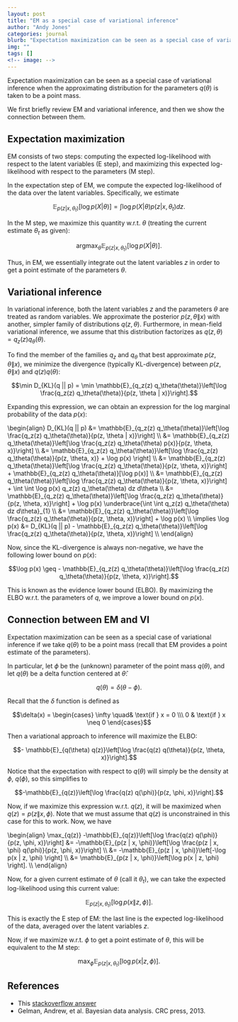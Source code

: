```yaml
---
layout: post
title: "EM as a special case of variational inference"
author: "Andy Jones"
categories: journal
blurb: "Expectation maximization can be seen as a special case of variational inference when the approximating distribution for the parameters $q(\theta)$ is taken to be a point mass."
img: ""
tags: []
<!-- image: -->
---
```



Expectation maximization can be seen as a special case of variational inference when the approximating distribution for the parameters $q(\theta)$ is taken to be a point mass.

We first briefly review EM and variational inference, and then we show the connection between them.

## Expectation maximization

EM consists of two steps: computing the expected log-likelihood with respect to the latent variables (E step), and maximizing this expected log-likelihood with respect to the parameters (M step).

In the expectation step of EM, we compute the expected log-likelihood of the data over the latent variables. Specifically, we estimate

$$\mathbb{E}_{p(z | x, \theta_t)}[\log p(X | \theta)] = \int \log p(X | \theta) p(z | x, \theta_t) dz.$$

In the M step, we maximize this quantity w.r.t. $\theta$ (treating the current estimate $\theta_t$ as given):

$$\text{arg} \max_{\theta} \mathbb{E}_{p(z | x, \theta_t)}[\log p(X | \theta)].$$

Thus, in EM, we essentially integrate out the latent variables $z$ in order to get a point estimate of the parameters $\theta$.

## Variational inference

In variational inference, both the latent variables $z$ and the parameters $\theta$ are treated as random variables. We approximate the posterior $p(z, \theta \| x)$ with another, simpler family of distributions $q(z, \theta)$. Furthermore, in mean-field variational inference, we assume that this distribution factorizes as $q(z, \theta) = q_z(z) q_\theta(\theta)$. 

To find the member of the families $q_z$ and $q_\theta$ that best approximate $p(z, \theta \| x)$, we minimize the divergence (typically KL-divergence) between $p(z, \theta \| x)$ and $q(z) q(\theta)$:

$$\min D_{KL}(q || p) = \min \mathbb{E}_{q_z(z) q_\theta(\theta)}\left[\log \frac{q_z(z) q_\theta(\theta)}{p(z, \theta | x)}\right].$$

Expanding this expression, we can obtain an expression for the log marginal probability of the data $p(x)$:

\begin{align} D_{KL}(q \|\| p) &= \mathbb{E}\_{q_z(z) q_\theta(\theta)}\left\[\log \frac{q_z(z) q_\theta(\theta)}{p(z, \theta \| x)}\right\] \\\ &= \mathbb{E}\_{q_z(z) q_\theta(\theta)}\left\[\log \frac{q_z(z) q_\theta(\theta) p(x)}{p(z, \theta, x)}\right\] \\\ &= \mathbb{E}\_{q_z(z) q_\theta(\theta)}\left\[\log \frac{q_z(z) q_\theta(\theta)}{p(z, \theta, x)} + \log p(x) \right\] \\\ &= \mathbb{E}\_{q_z(z) q_\theta(\theta)}\left\[\log \frac{q_z(z) q_\theta(\theta)}{p(z, \theta, x)}\right\] + \mathbb{E}\_{q_z(z) q_\theta(\theta)}[\log p(x)] \\\ &= \mathbb{E}\_{q_z(z) q_\theta(\theta)}\left\[\log \frac{q_z(z) q_\theta(\theta)}{p(z, \theta, x)}\right\] + \int \int \log p(x) q_z(z) q_\theta(\theta) dz d\theta \\\ &= \mathbb{E}\_{q_z(z) q_\theta(\theta)}\left\[\log \frac{q_z(z) q_\theta(\theta)}{p(z, \theta, x)}\right\] + \log p(x) \underbrace{\int \int q_z(z) q_\theta(\theta) dz d\theta}\_{1} \\\ &= \mathbb{E}\_{q_z(z) q_\theta(\theta)}\left\[\log \frac{q_z(z) q_\theta(\theta)}{p(z, \theta, x)}\right\] + \log p(x) \\\ \implies \log p(x) &= D_{KL}(q \|\| p) - \mathbb{E}\_{q_z(z) q_\theta(\theta)}\left\[\log \frac{q_z(z) q_\theta(\theta)}{p(z, \theta, x)}\right\] \\\ \end{align}

Now, since the KL-divergence is always non-negative, we have the following lower bound on $p(x)$:

$$\log p(x) \geq - \mathbb{E}_{q_z(z) q_\theta(\theta)}\left[\log \frac{q_z(z) q_\theta(\theta)}{p(z, \theta, x)}\right].$$

This is known as the evidence lower bound (ELBO). By maximizing the ELBO w.r.t. the parameters of $q$, we improve a lower bound on $p(x)$.

## Connection between EM and VI

Expectation maximization can be seen as a special case of variational inference if we take $q(\theta)$ to be a point mass (recall that EM provides a point estimate of the parameters).

In particular, let $\phi$ be the (unknown) parameter of the point mass $q(\theta)$, and let $q(\theta)$ be a delta function centered at $\hat{\theta}$:

$$q(\theta) = \delta(\theta - \phi).$$

Recall that the $\delta$ function is defined as 

$$\delta(x) = \begin{cases} \infty \quad& \text{if } x = 0 \\\ 0 & \text{if } x \neq 0 \end{cases}$$

Then a variational approach to inference will maximize the ELBO:

$$- \mathbb{E}_{q(\theta) q(z)}\left[\log \frac{q(z) q(\theta)}{p(z, \theta, x)}\right].$$

Notice that the expectation with respect to $q(\theta)$ will simply be the density at $\phi$, $q(\phi)$, so this simplifies to

$$-\mathbb{E}_{q(z)}\left[\log \frac{q(z) q(\phi)}{p(z, \phi, x)}\right].$$

Now, if we maximize this expression w.r.t. $q(z)$, it will be maximized when $q(z) = p(z \| x, \phi)$. Note that we must assume that $q(z)$ is unconstrained in this case for this to work. Now, we have

\begin{align} \max_{q(z)} -\mathbb{E}\_{q(z)}\left\[\log \frac{q(z) q(\phi)}{p(z, \phi, x)}\right\] &= -\mathbb{E}\_{p(z \| x, \phi)}\left\[\log \frac{p(z \| x, \phi) q(\phi)}{p(z, \phi, x)}\right\] \\\ &= -\mathbb{E}\_{p(z \| x, \phi)}\left\[-\log p(x \| z, \phi) \right\] \\\ &= \mathbb{E}\_{p(z \| x, \phi)}\left\[\log p(x \| z, \phi) \right\]. \\\ \end{align}

Now, for a given current estimate of $\theta$ (call it $\theta_t$), we can take the expected log-likelihood using this current value:

$$\mathbb{E}_{p(z | x, \theta_t)}\left[\log p(x \| z, \phi) \right].$$


This is exactly the E step of EM: the last line is the expected log-likelihood of the data, averaged over the latent variables $z$.

Now, if we maximize w.r.t. $\phi$ to get a point estimate of $\theta$, this will be equivalent to the M step:

$$\max_{\phi} \mathbb{E}_{p(z | x, \theta_t)}\left[\log p(x | z, \phi) \right].$$

## References

- This [stackoverflow answer](https://stats.stackexchange.com/questions/105661/relation-between-variational-bayes-and-em)
- Gelman, Andrew, et al. Bayesian data analysis. CRC press, 2013.


